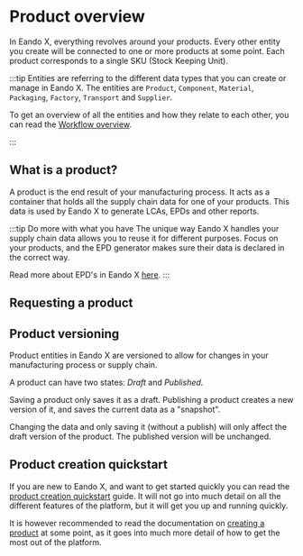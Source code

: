 # Product overview

<!-- Add docs for batch actions on this page? -->

In Eando X, everything revolves around your products. Every other entity you create will be connected to one or more products at some point. Each product corresponds to a single SKU (Stock Keeping Unit).

:::tip
Entities are referring to the different data types that you can create or manage in Eando X. The entities are `Product`, `Component`, `Material`, `Packaging`, `Factory`, `Transport` and `Supplier`.

To get an overview of all the entities and how they relate to each other, you can read the [Workflow overview](/documentation/getting-started/workflow-overview).

:::

## What is a product?

A product is the end result of your manufacturing process. It acts as a container that holds all the supply chain data for one of your products. This data is used by Eando X to generate LCAs, EPDs and other reports.

:::tip Do more with what you have
The unique way Eando X handles your supply chain data allows you to reuse it for different purposes. Focus on your products, and the EPD generator makes sure their data is declared in the correct way.

Read more about EPD's in Eando X [here](/documentation/epd/epd-overview).
:::

## Requesting a product

<!--@include: ../__partials/product-request.md -->

## Product versioning

Product entities in Eando X are versioned to allow for changes in your manufacturing process or supply chain.

A product can have two states: _Draft_ and _Published_.

Saving a product only saves it as a draft. Publishing a product creates a new version of it, and saves the current data as a "snapshot".

Changing the data and only saving it (without a publish) will only affect the draft version of the product. The published version will be unchanged.


## Product creation quickstart
If you are new to Eando X, and want to get started quickly you can read the [product creation quickstart](/documentation/getting-started/workflow-overview) guide. It will not go into much detail on all the different features of the platform, but it will get you up and running quickly.

It is however recommended to read the documentation on [creating a product](/documentation/product/creating-a-product) at some point, as it goes into much more detail of how to get the most out of the platform.
